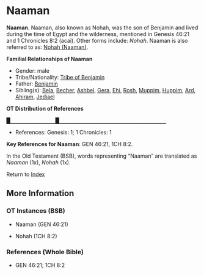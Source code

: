 # Naaman
**Naaman**. 
Naaman, also known as Nohah, was the son of Benjamin and lived during the time of Egypt and the wilderness, mentioned in Genesis 46:21 and 1 Chronicles 8:2 (acai). 
Other forms include: 
*Nohah*. 
Naaman is also referred to as: 
[Nohah (Naaman)](Nohah.md). 




**Familial Relationships of Naaman**


* Gender: male
* Tribe/Nationality: [Tribe of Benjamin](../../../groups/md/acai/Benjamin.md)
* Father: [Benjamin](Benjamin.md)
* Sibling(s): [Bela](Bela.md), [Becher](Becher.md), [Ashbel](Ashbel.md), [Gera](Gera.md), [Ehi](Ehi.md), [Rosh](Rosh.md), [Muppim](Muppim.md), [Huppim](Huppim.md), [Ard](Ard.md), [Ahiram](Ahiram.md), [Jediael](Jediael.md)


**OT Distribution of References**

█▁▁▁▁▁▁▁▁▁▁▁█▁▁▁▁▁▁▁▁▁▁▁▁▁▁▁▁▁▁▁▁▁▁▁▁▁▁
* References: Genesis: 1; 1 Chronicles: 1



**Key References for Naaman**: 
GEN 46:21, 1CH 8:2. 


In the Old Testament (BSB), words representing “Naaman” are translated as 
*Naaman* (1x), *Nohah* (1x). 




Return to [Index](00-Index.md)

## More Information

### OT Instances (BSB)

* Naaman (GEN 46:21)

* Nohah (1CH 8:2)



### References (Whole Bible)

* GEN 46:21; 1CH 8:2



